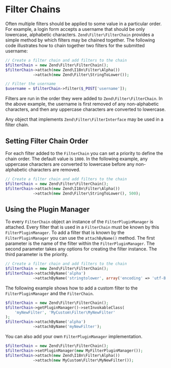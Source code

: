 # Filter Chains

Often multiple filters should be applied to some value in a particular order. For example, a login
form accepts a username that should be only lowercase, alphabetic characters.
`Zend\Filter\FilterChain` provides a simple method by which filters may be chained together. The
following code illustrates how to chain together two filters for the submitted username:

```php
// Create a filter chain and add filters to the chain
$filterChain = new Zend\Filter\FilterChain();
$filterChain->attach(new Zend\I18n\Filter\Alpha())
            ->attach(new Zend\Filter\StringToLower());

// Filter the username
$username = $filterChain->filter($_POST['username']);
```

Filters are run in the order they were added to `Zend\Filter\FilterChain`. In the above example, the
username is first removed of any non-alphabetic characters, and then any uppercase characters are
converted to lowercase.

Any object that implements `Zend\Filter\FilterInterface` may be used in a filter chain.

## Setting Filter Chain Order

For each filter added to the `FilterChain` you can set a priority to define the chain order. The
default value is `1000`. In the following example, any uppercase characters are converted to
lowercase before any non-alphabetic characters are removed.

```php
// Create a filter chain and add filters to the chain
$filterChain = new Zend\Filter\FilterChain();
$filterChain->attach(new Zend\I18n\Filter\Alpha())
            ->attach(new Zend\Filter\StringToLower(), 500);
```

## Using the Plugin Manager

To every `FilterChain` object an instance of the `FilterPluginManager` is attached. Every filter
that is used in a `FilterChain` must be known by this `FilterPluginManager`. To add a filter that is
known by the `FilterPluginManager` you can use the `attachByName()` method. The first parameter is
the name of the filter within the `FilterPluginManager`. The second parameter takes any options for
creating the filter instance. The third parameter is the priority.

```php
// Create a filter chain and add filters to the chain
$filterChain = new Zend\Filter\FilterChain();
$filterChain->attachByName('alpha')
            ->attachByName('stringtolower', array('encoding' => 'utf-8'), 500);
```

The following example shows how to add a custom filter to the `FilterPluginManager` and the
`FilterChain`.

```php
$filterChain = new Zend\Filter\FilterChain();
$filterChain->getPluginManager()->setInvokableClass(
    'myNewFilter', 'MyCustom\Filter\MyNewFilter'
);
$filterChain->attachByName('alpha')
            ->attachByName('myNewFilter');
```

You can also add your own `FilterPluginManager` implementation.

```php
$filterChain = new Zend\Filter\FilterChain();
$filterChain->setPluginManager(new MyFilterPluginManager());
$filterChain->attach(new Zend\I18n\Filter\Alpha())
            ->attach(new MyCustom\Filter\MyNewFilter());
```
